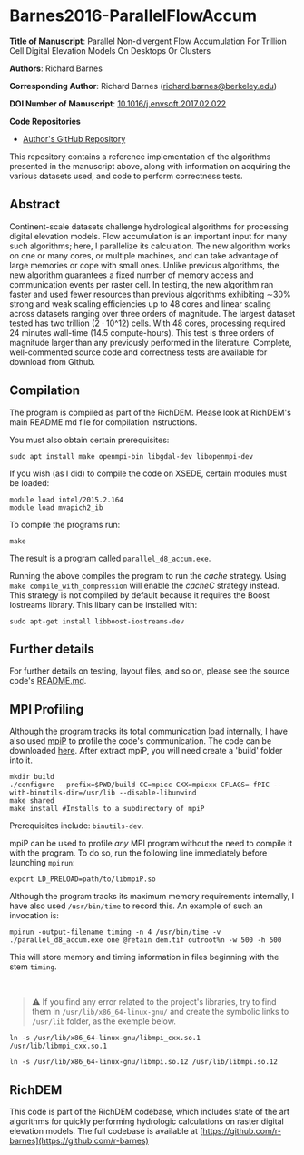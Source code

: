 Barnes2016-ParallelFlowAccum
============================

**Title of Manuscript**:
Parallel Non-divergent Flow Accumulation For Trillion Cell Digital Elevation Models On Desktops Or Clusters

**Authors**: Richard Barnes

**Corresponding Author**: Richard Barnes (richard.barnes@berkeley.edu)

**DOI Number of Manuscript**:
[10.1016/j.envsoft.2017.02.022](http://dx.doi.org/10.1016/j.envsoft.2017.02.022)

**Code Repositories**
 * [Author's GitHub Repository](https://github.com/r-barnes/Barnes2016-ParallelFlowAccum)

This repository contains a reference implementation of the algorithms presented
in the manuscript above, along with information on acquiring the various
datasets used, and code to perform correctness tests.



Abstract
--------

Continent-scale datasets challenge hydrological algorithms for processing
digital elevation models. Flow accumulation is an important input for many such
algorithms; here, I parallelize its calculation. The new algorithm works on one
or many cores, or multiple machines, and can take advantage of large memories or
cope with small ones. Unlike previous algorithms, the new algorithm guarantees a
fixed number of memory access and communication events per raster cell. In
testing, the new algorithm ran faster and used fewer resources than previous
algorithms exhibiting ∼30% strong and weak scaling efficiencies up to 48 cores
and linear scaling across datasets ranging over three orders of magnitude. The
largest dataset tested has two trillion (2 · 10^12) cells. With 48 cores,
processing required 24 minutes wall-time (14.5 compute-hours). This test is
three orders of magnitude larger than any previously performed in the
literature. Complete, well-commented source code and correctness tests are
available for download from Github.



Compilation
-----------

The program is compiled as part of the RichDEM. Please look at RichDEM's main
README.md file for compilation instructions.

You must also obtain certain prerequisites:

    sudo apt install make openmpi-bin libgdal-dev libopenmpi-dev

If you wish (as I did) to compile the code on XSEDE, certain modules must be
loaded:

    module load intel/2015.2.164
    module load mvapich2_ib

To compile the programs run:

    make

The result is a program called `parallel_d8_accum.exe`.

Running the above compiles the program to run the _cache_ strategy. Using `make
compile_with_compression` will enable the _cacheC_ strategy instead. This
strategy is not compiled by default because it requires the Boost Iostreams
library. This libary can be installed with:

    sudo apt-get install libboost-iostreams-dev



Further details
---------------

For further details on testing, layout files, and so on, please see the source code's
[README.md](https://github.com/r-barnes/richdem/blob/master/programs/parallel_d8_accum/README.md).



MPI Profiling
-------------
Although the program tracks its total communication load internally, I have also
used [mpiP](http://mpip.sourceforge.net/) to profile the code's communication.
The code can be downloaded [here](http://mpip.sourceforge.net/). After extract mpiP, 
you will need create a 'build' folder into it. 

    mkdir build
    ./configure --prefix=$PWD/build CC=mpicc CXX=mpicxx CFLAGS=-fPIC --with-binutils-dir=/usr/lib --disable-libunwind
    make shared
    make install #Installs to a subdirectory of mpiP

Prerequisites include: `binutils-dev`.

mpiP can be used to profile _any_ MPI program without the need to compile it
with the program. To do so, run the following line immediately before launching
`mpirun`:

    export LD_PRELOAD=path/to/libmpiP.so

Although the program tracks its maximum memory requirements internally, I have
also used `/usr/bin/time` to record this. An example of such an invocation is:

    mpirun -output-filename timing -n 4 /usr/bin/time -v ./parallel_d8_accum.exe one @retain dem.tif outroot%n -w 500 -h 500

This will store memory and timing information in files beginning with the stem
`timing`.


</br> 

> :warning: If you find any error related to the project's libraries, try to  find them in `/usr/lib/x86_64-linux-gnu/` and create the symbolic links to `/usr/lib` folder, as the exemple below. 

    ln -s /usr/lib/x86_64-linux-gnu/libmpi_cxx.so.1 /usr/lib/libmpi_cxx.so.1
    
    ln -s /usr/lib/x86_64-linux-gnu/libmpi.so.12 /usr/lib/libmpi.so.12


RichDEM
-------

This code is part of the RichDEM codebase, which includes state of the art
algorithms for quickly performing hydrologic calculations on raster digital
elevation models. The full codebase is available at
[https://github.com/r-barnes](https://github.com/r-barnes)
